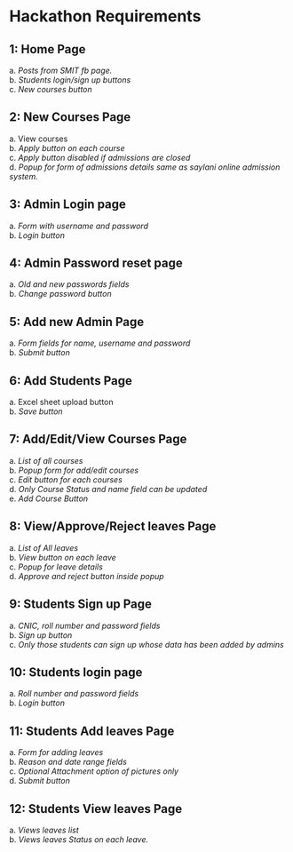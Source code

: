 # Hackathon Requirements

## 1: Home Page
a. *Posts from SMIT fb page.*<br/>
b. *Students login/sign up buttons*<br/>
c. *New courses button*<br/>

## 2: New Courses Page
a. View courses <br/>
b. *Apply button on each course*<br/>
c. *Apply button disabled if admissions are closed*<br/>
d. *Popup for form of admissions details same as saylani online admission system.*

## 3: Admin Login page
a. *Form with username and password* <br/>
b. *Login button*

## 4: Admin Password reset page
a. *Old and new passwords fields* <br/>
b. *Change password button* <br/>

## 5: Add new Admin Page
a. *Form fields for name, username and password* <br/>
b. *Submit button*

## 6: Add Students Page
a. Excel sheet upload button <br/>
b. *Save button*

## 7: Add/Edit/View Courses Page
a. *List of all courses* <br/>
b. *Popup form for add/edit courses* <br/>
c. *Edit button for each courses* <br/>
d. *Only Course Status and name field can be updated* <br/>
e. *Add Course Button*

## 8: View/Approve/Reject leaves Page
a. *List of All leaves* <br/>
b. *View button on each leave* <br/>
c. *Popup for leave details*<br/>
d. *Approve and reject button inside popup*

## 9: Students Sign up Page
a. *CNIC, roll number and password fields* <br/>
b. *Sign up button* <br/>
c. *Only those students can sign up whose data has been added by admins*

## 10: Students login page
a. *Roll number and password fields* <br/>
b. *Login button*

## 11: Students Add leaves Page
a. *Form for adding leaves* <br/>
b. *Reason and date range fields* <br/>
c. *Optional Attachment option of pictures only* <br/>
d. *Submit button*

## 12: Students View leaves Page

a. *Views leaves list* <br/>
b. *Views leaves Status on each leave.*

